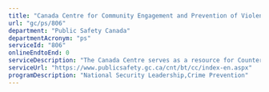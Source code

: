 ```yaml
---
title: "Canada Centre for Community Engagement and Prevention of Violence"
url: "gc/ps/806"
department: "Public Safety Canada"
departmentAcronym: "ps"
serviceId: "806"
onlineEndtoEnd: 0
serviceDescription: "The Canada Centre serves as a resource for Counter Radicalization to Violence/Countering Violent Extremism practitioners, primarily not-for-profit and non-governmental social and human service organizations and practitioners, as well as local law enforcement, and federal security and intelligence stakeholders, who are seeking advice on promising practices and lessons learned in areas such as individual assessment, intervention, trends, case management, and measurement and evaluation."
serviceUrl: "https://www.publicsafety.gc.ca/cnt/bt/cc/index-en.aspx"
programDescription: "National Security Leadership,Crime Prevention"
---
```

